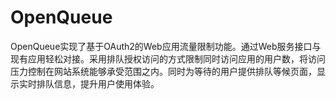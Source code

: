 # OpenQueue
OpenQueue实现了基于OAuth2的Web应用流量限制功能。通过Web服务接口与现有应用轻松对接。采用排队授权访问的方式限制同时访问应用的用户数，将访问压力控制在网站系统能够承受范围之内。同时为等待的用户提供排队等候页面，显示实时排队信息，提升用户使用体验。
